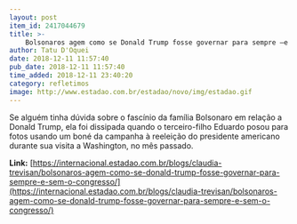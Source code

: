 ```yaml
---
layout: post
item_id: 2417044679
title: >-
    Bolsonaros agem como se Donald Trump fosse governar para sempre –e sem o Congresso
author: Tatu D'Oquei
date: 2018-12-11 11:57:40
pub_date: 2018-12-11 11:57:40
time_added: 2018-12-11 23:40:20
category: refletimos
image: http://www.estadao.com.br/estadao/novo/img/estadao.gif
---
```


Se alguém tinha dúvida sobre o fascínio da família Bolsonaro em relação a Donald Trump, ela foi dissipada quando o terceiro-filho Eduardo posou para fotos usando um boné da campanha à reeleição do presidente americano durante sua visita a Washington, no mês passado.

**Link:** [https://internacional.estadao.com.br/blogs/claudia-trevisan/bolsonaros-agem-como-se-donald-trump-fosse-governar-para-sempre-e-sem-o-congresso/](https://internacional.estadao.com.br/blogs/claudia-trevisan/bolsonaros-agem-como-se-donald-trump-fosse-governar-para-sempre-e-sem-o-congresso/)

